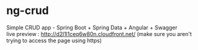 # ng-crud
Simple CRUD app - Spring Boot + Spring Data + Angular + Swagger <br>
live preview :
http://d2l1l1ceq6w80n.cloudfront.net/ (make sure you aren't trying to access the page using https)
